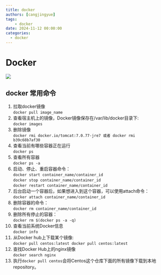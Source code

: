 ```yaml
---
title: docker
authors: [cangjingyue]
tags: 
    - docker
date: 2024-11-12 00:00:00
categories:
  - docker
---
```


# Docker

![](https://cangjingyue.oss-cn-hangzhou.aliyuncs.com/2024/11/12/17314039427461.jpg)

## docker 常用命令

1. 拉取docker镜像  
`docker pull image_name`
2. 查看宿主机上的镜像，Docker镜像保存在/var/lib/docker目录下:  
`docker images`
3. 删除镜像  
`docker rmi docker.io/tomcat:7.0.77-jre7 或者 docker rmi b39c68b7af30`
4. 查看当前有哪些容器正在运行  
`docker ps`
5. 查看所有容器  
`docker ps -a`
6. 启动、停止、重启容器命令：  
`docker start container_name/container_id `  
`docker stop container_name/container_id `  
`docker restart container_name/container_id`
7. 后台启动一个容器后，如果想进入到这个容器，可以使用attach命令：  
`docker attach container_name/container_id`
8. 删除容器的命令：  
`docker rm container_name/container_id`
9. 删除所有停止的容器：  
`docker rm $(docker ps -a -q)`
10. 查看当前系统Docker信息  
`docker info`
11. 从Docker hub上下载某个镜像:  
`docker pull centos:latest docker pull centos:latest`
12. 查找Docker Hub上的nginx镜像  
`docker search nginx`
13. 执行`docker pull centos`会将Centos这个仓库下面的所有镜像下载到本地repository。
